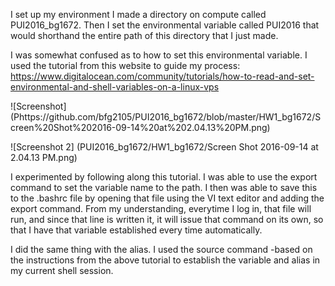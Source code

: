 
I set up my environment I made a directory on compute called PUI2016_bg1672. Then I set the environmental variable called PUI2016 that would shorthand the entire path of this directory that I just made.

I was somewhat confused as to how to set this environmental variable.  I used the tutorial from this website to guide my process: https://www.digitalocean.com/community/tutorials/how-to-read-and-set-environmental-and-shell-variables-on-a-linux-vps

![Screenshot] (Phttps://github.com/bfg2105/PUI2016_bg1672/blob/master/HW1_bg1672/Screen%20Shot%202016-09-14%20at%202.04.13%20PM.png)

![Screenshot 2] (PUI2016_bg1672/HW1_bg1672/Screen Shot 2016-09-14 at 2.04.13 PM.png)



I experimented by following along this tutorial.  I was able to use the export command to set the variable name to the path.  I then was able to save this to the .bashrc file by opening that file using the VI text editor and adding the export command.  From my understanding, everytime I log in, that file will run, and since that line is written it, it will issue that command on its own, so that I have that variable established every time automatically.

I did the same thing with the alias.  I used the source command -based on the instructions from the above tutorial to establish the variable and alias in my current shell session.
